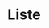 ---
ee_id: '4039'
site: '1'
type: '5'
title: Liste
url: liste
year: '2004'
venue: LISTE Art Fair (w/ Team Gallery)
state_country: Basel
pitch: I was in the booth the whole time, showing ppl how to play the games, FYI.
ps: ''
imgs: Liste-2004-install-database-team-01.jpg,Liste-2004-install-database-team-02.jpg,Liste-2004-install-database-team-03.jpg,Liste-2004-install-database-team-04.jpg,Liste-2004-install-database-team-05.jpg,Liste-2004-install-database-team-06.jpg,Liste-2004-install-database-team-08.jpg,Liste-2004-install-database-team-09.jpg,Liste-2004-install-database-team-11.jpg
things: "[7] [supermarioclouds] 2002-001 Super Mario Clouds,[9] [ishotandywarhol]
  2002-002 I Shot Andy Warhol,[187] [2004-003-super-slow-tetris] 2004-003 Super Slow
  Tetris,[220] [2003-001-totally-fucked] 2003-001 Totally Fucked"
layout: shows
---